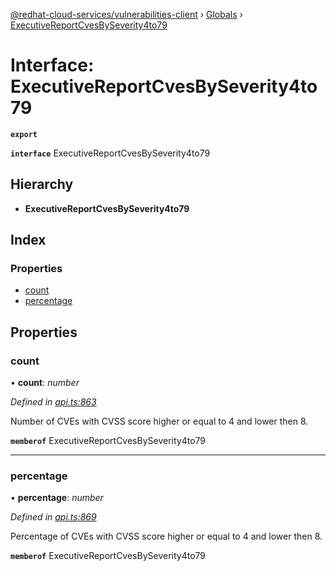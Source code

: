 [@redhat-cloud-services/vulnerabilities-client](../README.md) › [Globals](../globals.md) › [ExecutiveReportCvesBySeverity4to79](executivereportcvesbyseverity4to79.md)

# Interface: ExecutiveReportCvesBySeverity4to79

**`export`** 

**`interface`** ExecutiveReportCvesBySeverity4to79

## Hierarchy

* **ExecutiveReportCvesBySeverity4to79**

## Index

### Properties

* [count](executivereportcvesbyseverity4to79.md#count)
* [percentage](executivereportcvesbyseverity4to79.md#percentage)

## Properties

###  count

• **count**: *number*

*Defined in [api.ts:863](https://github.com/RedHatInsights/javascript-clients/blob/master/packages/vulnerabilities/api.ts#L863)*

Number of CVEs with CVSS score higher or equal to 4 and lower then 8.

**`memberof`** ExecutiveReportCvesBySeverity4to79

___

###  percentage

• **percentage**: *number*

*Defined in [api.ts:869](https://github.com/RedHatInsights/javascript-clients/blob/master/packages/vulnerabilities/api.ts#L869)*

Percentage of CVEs with CVSS score higher or equal to 4 and lower then 8.

**`memberof`** ExecutiveReportCvesBySeverity4to79
